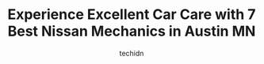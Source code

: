 ---
layout: ampstory
image: https://images.unsplash.com/photo-1594420307817-3b626ca9578a?ixlib=rb-4.0.3&ixid=MnwxMjA3fDB8MHxwaG90by1wYWdlfHx8fGVufDB8fHx8&auto=format&fit=crop&w=640&h=853&q=80
author: techidn
featured: false
description: Searching for the finest Nissan Mechanic in Austin MN, USA? Look no further than the 7 best Nissan Mechanic in the area, where youll find a team of highly qualified professionals ready to h
title: Experience Excellent Car Care with 7 Best Nissan Mechanics in Austin MN
cover:
   title: Experience Excellent Car Care with 7 Best Nissan Mechanics in Austin MN
   subtitle: Rickpate
   background: https://images.unsplash.com/photo-1594420307817-3b626ca9578a?ixlib=rb-4.0.3&ixid=MnwxMjA3fDB8MHxwaG90by1wYWdlfHx8fGVufDB8fHx8&auto=format&fit=crop&w=640&h=853&q=80

pages: 
 - layout: thirds
   top: <h1>#1 Midtown Auto Clinic</h1>
   bottom: "<p>AMAZINGLY TALENTED MECHANICS! Peter the owner / mechanic is AWESOME! Knowledgeable, friendly and has INTEGRITY.  Hidden gem in Austin MN FOR  SURE. Call today ! Get your </p>"
   background: https://www.knot35.com/toplist/wp-content/uploads/2023/06/best-nissan-mechanic-1-in-austin-mn-1685841448.jpeg
   backgroundblur: true
 - layout: thirds
   top: <h1>#2 Firestone Complete Auto Care</h1>
   bottom: "<p>101 Main St N, Austin, MN 55912, United States</p>"
   background: https://www.knot35.com/toplist/wp-content/uploads/2023/06/best-nissan-mechanic-2-in-austin-mn-1685841449.png
   cta:
      link: https://www.knot35.com/toplist/experience-excellent-car-care-with-7-best-nissan-mechanics-in-austin-mn/
      text: Experience Excellent Car Care with 7 Best Nissan Mechanics in Austin MN
 - layout: thirds
   top: <h1>#3 Gappa Automotive</h1>
   bottom: "<p>501 1st Ave SW, Austin, MN 55912, United States</p>"
   background: https://www.knot35.com/toplist/wp-content/uploads/2023/06/best-nissan-mechanic-3-in-austin-mn-1685841450.png
   cta:
      link: https://www.knot35.com/toplist/experience-excellent-car-care-with-7-best-nissan-mechanics-in-austin-mn/
      text: Experience Excellent Car Care with 7 Best Nissan Mechanics in Austin MN
 - layout: thirds
   top: <h1>#4 Collision Specialists Inc</h1>
   bottom: "<p>1410 21st Ave NW, Austin, MN 55912, United States</p>"
   background: https://images.unsplash.com/photo-1489694553447-4c9339da310d?ixlib=rb-4.0.3&ixid=MnwxMjA3fDB8MHxwaG90by1wYWdlfHx8fGVufDB8fHx8&auto=format&fit=crop&w=640&h=853&q=80
   cta:
      link: https://www.knot35.com/toplist/experience-excellent-car-care-with-7-best-nissan-mechanics-in-austin-mn/
      text: Experience Excellent Car Care with 7 Best Nissan Mechanics in Austin MN
 - layout: thirds
   top: <h1>#5 The Muffler Center</h1>
   bottom: "<p>1204 W Oakland Ave, Austin, MN 55912, United States</p>"
   background: https://images.unsplash.com/photo-1567360425618-1594206637d2?ixlib=rb-4.0.3&ixid=MnwxMjA3fDB8MHxwaG90by1wYWdlfHx8fGVufDB8fHx8&auto=format&fit=crop&w=640&h=853&q=80
   cta:
      link: https://www.knot35.com/toplist/experience-excellent-car-care-with-7-best-nissan-mechanics-in-austin-mn/
      text: Experience Excellent Car Care with 7 Best Nissan Mechanics in Austin MN
 - layout: thirds
   top: <h1>#6 Wangen Automotive Inc.</h1>
   bottom: "<p>1009 8th Ave SE, Austin, MN 55912, United States</p>"
   background: https://images.unsplash.com/photo-1515405295579-ba7b45403062?ixlib=rb-4.0.3&ixid=MnwxMjA3fDB8MHxwaG90by1wYWdlfHx8fGVufDB8fHx8&auto=format&fit=crop&w=640&h=853&q=80
   cta:
      link: https://www.knot35.com/toplist/experience-excellent-car-care-with-7-best-nissan-mechanics-in-austin-mn/
      text: Experience Excellent Car Care with 7 Best Nissan Mechanics in Austin MN
 - layout: thirds
   top: <h1>#7 Complete Automotive Services</h1>
   bottom: "<p>103 21st St NE, Austin, MN 55912, United States</p>"
   background: https://images.unsplash.com/photo-1540457036297-448b6b99e91c?ixlib=rb-4.0.3&ixid=MnwxMjA3fDB8MHxwaG90by1wYWdlfHx8fGVufDB8fHx8&auto=format&fit=crop&w=640&h=853&q=80
   cta:
      link: https://www.knot35.com/toplist/experience-excellent-car-care-with-7-best-nissan-mechanics-in-austin-mn/
      text: Experience Excellent Car Care with 7 Best Nissan Mechanics in Austin MN
 - layout: thirds
   middle: Continue reading...
   background: https://images.unsplash.com/photo-1484589065579-248aad0d8b13?ixlib=rb-4.0.3&ixid=MnwxMjA3fDB8MHxwaG90by1wYWdlfHx8fGVufDB8fHx8&auto=format&fit=crop&w=640&h=853&q=80
   cta:
      link: https://www.knot35.com/toplist/experience-excellent-car-care-with-7-best-nissan-mechanics-in-austin-mn/
      text: Experience Excellent Car Care with 7 Best Nissan Mechanics in Austin MN
      
---